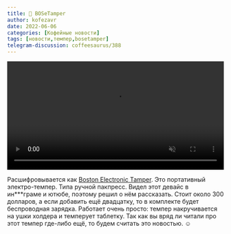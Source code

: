 ```yaml
---
title: 📰 BOSeTamper
author: kofezavr
date: 2022-06-06
categories: [Кофейные новости]
tags: [новости,темпер,bosetamper]
telegram-discussion: coffeesaurus/388
--- 
```

<video width="100%" preload="auto" muted controls>
    <source src="/assets/img/posts/22/06/bosetamper.mp4" type="video/mp4"/>
</video>

Расшифровывается как [Boston Electronic Tamper](https://bosetamper.com/). Это портативный электро-темпер. Типа ручной пакпресс. Видел этот девайс в ин\*\*\*граме и ютюбе, поэтому решил о нём рассказать. Стоит около 300 долларов, а если добавить ещё двадцатку, то в комплекте будет беспроводная зарядка. Работает очень просто: темпер накручивается на ушки холдера и темперует таблетку. Так как вы вряд ли читали про этот темпер где-либо ещё, то будем считать это новостью. ☺️